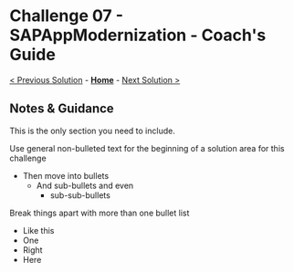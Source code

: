 # Challenge 07 - SAPAppModernization - Coach's Guide 

[< Previous Solution](./Solution-06.md) - **[Home](./README.md)** - [Next Solution >](./Solution-08.md)

## Notes & Guidance
This is the only section you need to include.

Use general non-bulleted text for the beginning of a solution area for this challenge
- Then move into bullets
    - And sub-bullets and even
        - sub-sub-bullets

Break things apart with more than one bullet list
- Like this 
- One
- Right
- Here
